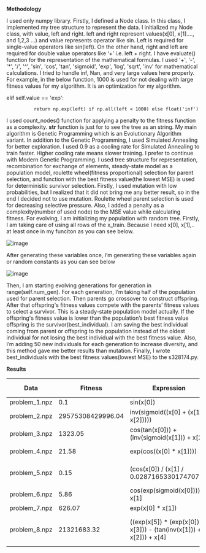 **Methodology**

I used only numpy library. Firstly, I defined a Node class. In this class, I implemented my tree structure to represent the data. I initialized my Node class, with value, left and right. left and right represent values(x[0], x[1]…., and 1,2,3 …) and value represents operator like sin. Left is required for single-value operators like sin(left). On the other hand, right and left are required for double value operators like ‘+’ i.e. left + right. I have evaluate() function for the representation of the mathematical formulas. I used '+', '-', '*', '/', '^', 'sin', 'cos', 'tan', 'sigmoid', 'exp', 'log', 'sqrt', 'inv' for mathematical calculations. I tried to handle inf, Nan, and very large values here properly. For example, in the below function, 1000 is used for not dealing with large fitness values for my algorithm. It is an optimization for my algorithm.    

elif self.value == 'exp':

              return np.exp(left) if np.all(left < 1000) else float('inf')
I used count_nodes() function for applying a penalty to the fitness function as a complexity. __str__ function is just for to see the tree as an string. 
My main algorithm is Genetic Programming which is an Evolutionary Algorithm variant. In addition to the Genetic Programming, I used Simulated Annealing for better exploration. I used 0.9 as a cooling rate for Simulated Annealing to train faster. Higher cooling rate means slower training. I prefer to continue with Modern Genetic Programming. I used tree structure for representation, recombination for exchange of elements, steady-state model as a population model, roulette wheel(fitness proportional) selection for parent selection, and function with the best fitness value(the lowest MSE) is used for deterministic survivor selection. Firstly, I used mutation with low probabilities, but I realized that it did not bring me any better result, so in the end I decided not to use mutation. Roulette wheel parent selection is used for decreasing selective pressure. Also, I added a penalty as a complexity(number of used node) to the MSE value while calculating fitness. For evolving, I am initializing my population with random tree. Firstly, I am taking care of using all rows of the x_train. Because I need x[0], x[1],.. at least once in my funciton as you can see below.

![image](https://github.com/user-attachments/assets/51197bf3-5b19-40b4-aba7-3ec56953c174)

 After generating these variables once, I’m generating these variables again or random constants as you can see below 

![image](https://github.com/user-attachments/assets/7392e1a9-3033-40fe-ac38-ca64d4610573)

Then, I am starting evolving generations for generation in range(self.num_gen). For each generation, I’m taking half of the population used for parent selection. Then parents go crossover to construct offspring. After that offspring's fitness values compete with the parents’ fitness values to select a survivor. This is a steady-state population model actually. If the offspring's fitness value is lower than the population’s best fitness value offspring is the survivor(best_individual). I am saving the best individual coming from parent or offspring to the population instead of the oldest individual for not losing the best individual with the best fitness value. Also, I’m adding 50 new individuals for each generation to increase diversity, and this method gave me better results than mutation. Finally, I  wrote best_individuals with the best fitness values(lowest MSE) to the s328174.py.

**Results**


| **Data**      | **Fitness**      | **Expression**                                                     | **Expression using Numpy**                                             | **MSE using symreg.ipynb**|
|---------------|------------------|--------------------------------------------------------------------|------------------------------------------------------------------------|---------------------------|
| problem_1.npz | 0.1              | sin(x[0])                                                          | np.sin(x[0])                                                           | 7.12594e-32               |
| problem_2.npz | 29575308429996.04| inv(sigmoid((x[0] + (x[1] + x[2]))))                               | 1 + np.exp(-(x[0] + x[1] + x[2]))                                      | 2.9617e+15                |
| problem_3.npz | 1323.05          | cos(tan(x[0])) + (inv(sigmoid(x[1])) + x[2])                       | np.cos(np.tan(x[0])) + (1 + np.exp(-x[1])) + x[2]                      | 132285                    |
| problem_4.npz | 21.58            | exp(cos((x[0] * x[1])))                                            | np.exp(np.cos(x[0] * x[1]))                                            | 2138.15                   |
| problem_5.npz | 0.15             | (cos(x[0]) / (x[1] / 0.02871653301747079))                         | np.cos(x[0]) * 0.02871653301747079 / x[1]                              | 30.98                     |
| problem_6.npz | 5.86             | cos(exp(sigmoid(x[0]))) + x[1]                                     | np.cos(np.exp(1 / (1 + np.exp(-x[0])))) + x[1]                         | 561.83                    |
| problem_7.npz | 626.07           | exp(x[0] * x[1])                                                   | np.exp(x[0] * x[1])                                                    | 62592.7                   |
| problem_8.npz | 21321683.32      | ((exp(x[5]) * (exp(x[0]) + x[3])) - (tan(inv(x[1])) + x[2])) + x[4]| ((np.exp(x[5]) * (np.exp(x[0]) + x[3])) - (np.tan(1 / x[1]) + x[2])) + x[4]| 2.13217e+09           |


